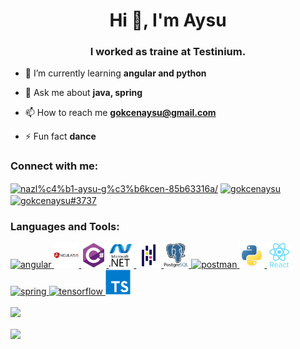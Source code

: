 <h1 align="center">Hi 👋, I'm Aysu</h1>
<h3 align="center">I worked as traine at Testinium.</h3>

<!-- - 🔭 I’m currently working on [currency-exchange-microservices](https://github.com/gokcenaysu/currency-exchange-microservices)
- 🤝 I’m looking for help with [currency-exchange-microservices](https://github.com/gokcenaysu/currency-exchange-microservices) -->

- 🌱 I’m currently learning **angular and python**

- 💬 Ask me about **java, spring**

- 📫 How to reach me **gokcenaysu@gmail.com**

- ⚡ Fun fact **dance**

<h3 align="left">Connect with me:</h3>
<p align="left">
<a href="https://linkedin.com/in/nazl%c4%b1-aysu-g%c3%b6kcen-85b63316a/" target="blank"><img align="center" src="https://raw.githubusercontent.com/rahuldkjain/github-profile-readme-generator/master/src/images/icons/Social/linked-in-alt.svg" alt="nazl%c4%b1-aysu-g%c3%b6kcen-85b63316a/" height="30" width="40" /></a>
<a href="https://instagram.com/gokcenaysu" target="blank"><img align="center" src="https://raw.githubusercontent.com/rahuldkjain/github-profile-readme-generator/master/src/images/icons/Social/instagram.svg" alt="gokcenaysu" height="30" width="40" /></a>
<a href="https://discord.gg/gokcenaysu#3737" target="blank"><img align="center" src="https://raw.githubusercontent.com/rahuldkjain/github-profile-readme-generator/master/src/images/icons/Social/discord.svg" alt="gokcenaysu#3737" height="30" width="40" /></a>
</p>

<h3 align="left">Languages and Tools:</h3>
<p align="left"> <a href="https://angular.io" target="_blank" rel="noreferrer"> <img src="https://angular.io/assets/images/logos/angular/angular.svg" alt="angular" width="40" height="40"/> </a> <a href="https://angular.io" target="_blank" rel="noreferrer"> <img src="https://raw.githubusercontent.com/devicons/devicon/master/icons/angularjs/angularjs-original-wordmark.svg" alt="angularjs" width="40" height="40"/> </a> <a href="https://www.w3schools.com/cs/" target="_blank" rel="noreferrer"> <img src="https://raw.githubusercontent.com/devicons/devicon/master/icons/csharp/csharp-original.svg" alt="csharp" width="40" height="40"/> </a> <a href="https://dotnet.microsoft.com/" target="_blank" rel="noreferrer"> <img src="https://raw.githubusercontent.com/devicons/devicon/master/icons/dot-net/dot-net-original-wordmark.svg" alt="dotnet" width="40" height="40"/> </a><a href="https://pandas.pydata.org/" target="_blank" rel="noreferrer"> <img src="https://raw.githubusercontent.com/devicons/devicon/2ae2a900d2f041da66e950e4d48052658d850630/icons/pandas/pandas-original.svg" alt="pandas" width="40" height="40"/> </a> <a href="https://www.postgresql.org" target="_blank" rel="noreferrer"> <img src="https://raw.githubusercontent.com/devicons/devicon/master/icons/postgresql/postgresql-original-wordmark.svg" alt="postgresql" width="40" height="40"/> </a> <a href="https://postman.com" target="_blank" rel="noreferrer"> <img src="https://www.vectorlogo.zone/logos/getpostman/getpostman-icon.svg" alt="postman" width="40" height="40"/> </a> <a href="https://www.python.org" target="_blank" rel="noreferrer"> <img src="https://raw.githubusercontent.com/devicons/devicon/master/icons/python/python-original.svg" alt="python" width="40" height="40"/> </a> <a href="https://reactjs.org/" target="_blank" rel="noreferrer"> <img src="https://raw.githubusercontent.com/devicons/devicon/master/icons/react/react-original-wordmark.svg" alt="react" width="40" height="40"/> </a> <a href="https://spring.io/" target="_blank" rel="noreferrer"> <img src="https://www.vectorlogo.zone/logos/springio/springio-icon.svg" alt="spring" width="40" height="40"/> </a> <a href="https://www.tensorflow.org" target="_blank" rel="noreferrer"> <img src="https://www.vectorlogo.zone/logos/tensorflow/tensorflow-icon.svg" alt="tensorflow" width="40" height="40"/> </a> <a href="https://www.typescriptlang.org/" target="_blank" rel="noreferrer"> <img src="https://raw.githubusercontent.com/devicons/devicon/master/icons/typescript/typescript-original.svg" alt="typescript" width="40" height="40"/> </a> </p>

<p align='left'>
<a href="https://github.com/gokcenaysu"><img align="center" src="https://github-readme-stats.vercel.app/api?username=gokcenaysu&show_icons=true&bg_color=0d1117&text_color=bdc3c7&title_color=F4D03E&icon_color=F4D03E&hide_border=true" /></a>
<br>
<br>
<a href="https://github.com/gokcenaysu"><img align="center" src="https://github-readme-stats.vercel.app/api/top-langs/?username=gokcenaysu&bg_color=0d1117&text_color=bdc3c7&title_color=F4D03E&hide_border=true&layout=compact&langs_count=10" /></a>
</p>
